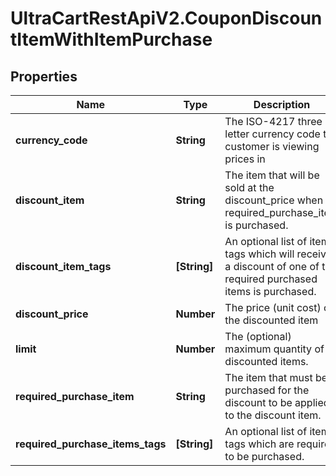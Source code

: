 # UltraCartRestApiV2.CouponDiscountItemWithItemPurchase

## Properties
Name | Type | Description | Notes
------------ | ------------- | ------------- | -------------
**currency_code** | **String** | The ISO-4217 three letter currency code the customer is viewing prices in | [optional] 
**discount_item** | **String** | The item that will be sold at the discount_price when required_purchase_item is purchased. | [optional] 
**discount_item_tags** | **[String]** | An optional list of item tags which will receive a discount of one of the required purchased items is purchased. | [optional] 
**discount_price** | **Number** | The price (unit cost) of the discounted item | [optional] 
**limit** | **Number** | The (optional) maximum quantity of discounted items. | [optional] 
**required_purchase_item** | **String** | The item that must be purchased for the discount to be applied to the discount item. | [optional] 
**required_purchase_items_tags** | **[String]** | An optional list of item tags which are required to be purchased. | [optional] 



